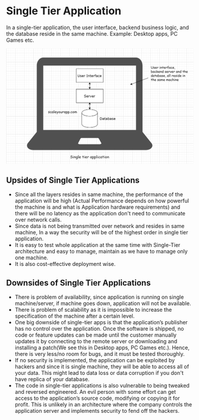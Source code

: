 # Single Tier Application #
In a single-tier application, the user interface, backend business logic, and the database reside in the same machine.
Example: Desktop apps, PC Games etc.

![Single Tier](Images/Single-Tier.png)

## Upsides of Single Tier Applications ##
- Since all the layers resides in same machine, the performance of the application will be high (Actual Performance depends on how powerful the machine is and what is Application hardware requirements) 
and there will be no latency as the application don't need to communicate over network calls. 
- Since data is not being transmitted over network and resides in same machine, In a way the security will be of the highest order in single tier application.
- It is easy to test whole application at the same time with Single-Tier architecture and easy to manage, maintain as we have to manage only one machine.
- It is also cost-effective deployment wise.

## Downsides of Single Tier Applications ##
- There is problem of availability, since application is running on single machine/server, if machine goes down, application will not be available.
- There is problem of scalability as it is impossible to increase the specification of the machine after a certain level.
- One big downside of single-tier apps is that the application’s publisher has no control over the application. 
  Once the software is shipped, no code or feature updates can be made until the customer manually updates it by connecting 
  to the remote server or downloading and installing a patch(We see this in Desktop apps, PC Games etc.). Hence, there is very less/no 
  room for bugs, and it must be tested thoroughly.
- If no security is implemented, the application can be exploited by hackers and since it is single machine, they will be able to access
 all of your data. This might lead to data loss or data corruption if you don't have replica of your database.
- The code in single-tier applications is also vulnerable to being tweaked and reversed engineered. An evil person with some effort 
  can get access to the application’s source code, modifying or copying it for profit. This is unlikely in an architecture where the 
  company controls the application server and implements security to fend off the hackers.